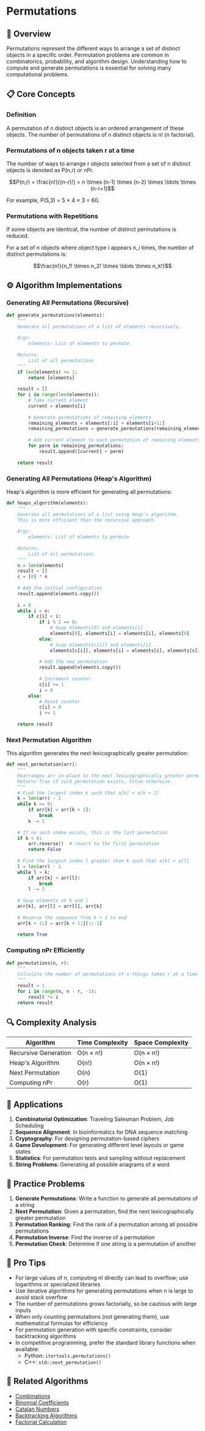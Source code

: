 # Permutations

## 🎯 Overview

Permutations represent the different ways to arrange a set of distinct objects in a specific order. Permutation problems are common in combinatorics, probability, and algorithm design. Understanding how to compute and generate permutations is essential for solving many computational problems.

## 📋 Core Concepts

### Definition

A permutation of n distinct objects is an ordered arrangement of these objects. The number of permutations of n distinct objects is n! (n factorial).

### Permutations of n objects taken r at a time

The number of ways to arrange r objects selected from a set of n distinct objects is denoted as P(n,r) or nPr.

$$P(n,r) = \frac{n!}{(n-r)!} = n \times (n-1) \times (n-2) \times \ldots \times (n-r+1)$$

For example, P(5,3) = 5 × 4 × 3 = 60.

### Permutations with Repetitions

If some objects are identical, the number of distinct permutations is reduced.

For a set of n objects where object type i appears n_i times, the number of distinct permutations is:

$$\frac{n!}{n_1! \times n_2! \times \ldots \times n_k!}$$

## ⚙️ Algorithm Implementations

### Generating All Permutations (Recursive)

```python
def generate_permutations(elements):
    """
    Generate all permutations of a list of elements recursively.
    
    Args:
        elements: List of elements to permute
        
    Returns:
        List of all permutations
    """
    if len(elements) <= 1:
        return [elements]
    
    result = []
    for i in range(len(elements)):
        # Take current element
        current = elements[i]
        
        # Generate permutations of remaining elements
        remaining_elements = elements[:i] + elements[i+1:]
        remaining_permutations = generate_permutations(remaining_elements)
        
        # Add current element to each permutation of remaining elements
        for perm in remaining_permutations:
            result.append([current] + perm)
    
    return result
```

### Generating All Permutations (Heap's Algorithm)

Heap's algorithm is more efficient for generating all permutations:

```python
def heaps_algorithm(elements):
    """
    Generate all permutations of a list using Heap's algorithm.
    This is more efficient than the recursive approach.
    
    Args:
        elements: List of elements to permute
        
    Returns:
        List of all permutations
    """
    n = len(elements)
    result = []
    c = [0] * n
    
    # Add the initial configuration
    result.append(elements.copy())
    
    i = 0
    while i < n:
        if c[i] < i:
            if i % 2 == 0:
                # Swap elements[0] and elements[i]
                elements[0], elements[i] = elements[i], elements[0]
            else:
                # Swap elements[c[i]] and elements[i]
                elements[c[i]], elements[i] = elements[i], elements[c[i]]
            
            # Add the new permutation
            result.append(elements.copy())
            
            # Increment counter
            c[i] += 1
            i = 0
        else:
            # Reset counter
            c[i] = 0
            i += 1
    
    return result
```

### Next Permutation Algorithm

This algorithm generates the next lexicographically greater permutation:

```python
def next_permutation(arr):
    """
    Rearranges arr in-place to the next lexicographically greater permutation.
    Returns True if such permutation exists, False otherwise.
    """
    # Find the largest index k such that a[k] < a[k + 1]
    k = len(arr) - 2
    while k >= 0:
        if arr[k] < arr[k + 1]:
            break
        k -= 1
    
    # If no such index exists, this is the last permutation
    if k < 0:
        arr.reverse()  # revert to the first permutation
        return False
    
    # Find the largest index l greater than k such that a[k] < a[l]
    l = len(arr) - 1
    while l > k:
        if arr[k] < arr[l]:
            break
        l -= 1
    
    # Swap elements at k and l
    arr[k], arr[l] = arr[l], arr[k]
    
    # Reverse the sequence from k + 1 to end
    arr[k + 1:] = arr[k + 1:][::-1]
    
    return True
```

### Computing nPr Efficiently

```python
def permutations(n, r):
    """
    Calculate the number of permutations of n things taken r at a time (nPr).
    """
    result = 1
    for i in range(n, n - r, -1):
        result *= i
    return result
```

## 🔍 Complexity Analysis

| Algorithm | Time Complexity | Space Complexity |
|-----------|----------------|-----------------|
| Recursive Generation | O(n × n!) | O(n × n!) |
| Heap's Algorithm | O(n!) | O(n × n!) |
| Next Permutation | O(n) | O(1) |
| Computing nPr | O(r) | O(1) |

## 🧩 Applications

1. **Combinatorial Optimization**: Traveling Salesman Problem, Job Scheduling
2. **Sequence Alignment**: In bioinformatics for DNA sequence matching
3. **Cryptography**: For designing permutation-based ciphers
4. **Game Development**: For generating different level layouts or game states
5. **Statistics**: For permutation tests and sampling without replacement
6. **String Problems**: Generating all possible anagrams of a word

## 📝 Practice Problems

1. **Generate Permutations**: Write a function to generate all permutations of a string
2. **Next Permutation**: Given a permutation, find the next lexicographically greater permutation
3. **Permutation Ranking**: Find the rank of a permutation among all possible permutations
4. **Permutation Inverse**: Find the inverse of a permutation
5. **Permutation Check**: Determine if one string is a permutation of another

## 🌟 Pro Tips

- For large values of n, computing n! directly can lead to overflow; use logarithms or specialized libraries
- Use iterative algorithms for generating permutations when n is large to avoid stack overflow
- The number of permutations grows factorially, so be cautious with large inputs
- When only counting permutations (not generating them), use mathematical formulas for efficiency
- For permutation generation with specific constraints, consider backtracking algorithms
- In competitive programming, prefer the standard library functions when available:
  - Python: `itertools.permutations()`
  - C++: `std::next_permutation()`

## 🔗 Related Algorithms

- [Combinations](combinations.md)
- [Binomial Coefficients](binomial-coefficients.md)
- [Catalan Numbers](catalan-numbers.md)
- [Backtracking Algorithms](../backtracking/index.md)
- [Factorial Calculation](number-theory.md)
